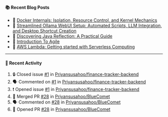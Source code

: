 <table>
  <div>

  #### :books: Recent Blog Posts
  <!-- BLOGPOSTS:START -->
 - 📝 [Docker Internals: Isolation, Resource Control, and Kernel Mechanics](https://priyansu1.hashnode.dev/docker-internals-isolation-resource-control-and-kernel-mechanics)
 - 📝 [Streamlined Ollama WebUI Setup: Automated Scripts, LLM Integration, and Desktop Shortcut Creation](https://priyansu1.hashnode.dev/streamlined-ollama-webui-setup-automated-scripts-llm-integration-and-desktop-shortcut-creation)
 - 📝 [Discovering Java Reflection: A Practical Guide](https://priyansu1.hashnode.dev/discovering-java-reflection-a-practical-guide)
 - 📝 [Introduction To Agile](https://priyansu1.hashnode.dev/introduction-to-agile)
 - 📝 [AWS Lambda: Getting started with Serverless Computing](https://priyansu1.hashnode.dev/aws-lambda-getting-started-with-serverless-computing)<!-- BLOGPOSTS:END -->
  
  </div>
<div>
  
---
  
#### :thread: Recent Activity

<!--START_SECTION:activity-->
1. 🔒 Closed issue [#1](https://github.com/Priyansusahoo/finance-tracker-backend/issues/1) in [Priyansusahoo/finance-tracker-backend](https://github.com/Priyansusahoo/finance-tracker-backend)
2. 🗣 Commented on [#1](https://github.com/Priyansusahoo/finance-tracker-backend/issues/1#issuecomment-2745377419) in [Priyansusahoo/finance-tracker-backend](https://github.com/Priyansusahoo/finance-tracker-backend)
3. ❗ Opened issue [#1](https://github.com/Priyansusahoo/finance-tracker-backend/issues/1) in [Priyansusahoo/finance-tracker-backend](https://github.com/Priyansusahoo/finance-tracker-backend)
4. 🎉 Merged PR [#28](https://github.com/Priyansusahoo/BlueComet/pull/28) in [Priyansusahoo/BlueComet](https://github.com/Priyansusahoo/BlueComet)
5. 🗣 Commented on [#28](https://github.com/Priyansusahoo/BlueComet/pull/28#issuecomment-2743536288) in [Priyansusahoo/BlueComet](https://github.com/Priyansusahoo/BlueComet)
6. 💪 Opened PR [#28](https://github.com/Priyansusahoo/BlueComet/pull/28) in [Priyansusahoo/BlueComet](https://github.com/Priyansusahoo/BlueComet)
<!--END_SECTION:activity-->



</div>

<div>

<!--
#### Connect 💬

<a href="https://linktr.ee/priyansu1" target="_blank">
  <img src="https://img.shields.io/badge/linktr.ee-%23007A7A.svg?&style=for-the-badge&logo=linktree&logoColor=white" alt="Linktr.ee" />
</a>
<a href="https://www.credly.com/users/priyansu-sahoo" target="_blank">
  <img src="https://img.shields.io/badge/credly-orange.svg?&style=for-the-badge&logo=credly&logoColor=white" alt="Credly" />
</a>
-->

</div>
</table>

